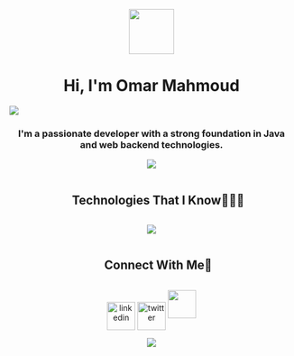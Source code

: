 <p align="center">
  <img style="width:5rem; height:auto" src="https://cdn.dribbble.com/users/1787323/screenshots/10091971/media/d43c019bfeff34be8816481e843ea8c1.png"/>
</p>

<h1 align="center">Hi, I'm Omar Mahmoud </h1>
<img src="https://user-images.githubusercontent.com/73097560/115834477-dbab4500-a447-11eb-908a-139a6edaec5c.gif">
<h3 font-size="20" align="center">I'm a passionate developer with a strong foundation in Java and web backend technologies.</h3>


<div align="center">
  <img src="https://media.giphy.com/media/SWoSkN6DxTszqIKEqv/giphy.gif" 
  </div>





<div id="user-content-toc">
  <ul align="center"> 
    <summary><h2 style="display: inline-block">Technologies That I Know👨🏻‍💻</h2></summary>
  </ul>
</div>
<!--tech stack icons-->
<p align="center">
  <a href="https://skillicons.dev">
    <img src="https://skillicons.dev/icons?i=spring,git,css,discord,github,html,java,cpp,mysql,postman,py,idea,selenium,vscode=14" />
  </a>
</p>


<div id="user-content-toc">
  <ul align="center">
    <summary><h2 style="display: inline-block">Connect With Me🤝</h2></summary>
  </ul>
</div>


<!--icons and links-->
<p align="center">
  <a href="https://www.linkedin.com/in/omar1212/" target="blank"><img align="center" src="https://user-images.githubusercontent.com/88904952/234979284-68c11d7f-1acc-4f0c-ac78-044e1037d7b0.png" alt="linkedin" height="50" width="50" /></a>
<a href="https://twitter.com/Kishoo12_98" target="blank"><img align="center" src="https://user-images.githubusercontent.com/88904952/234980676-61bfb021-ecc8-48f7-88e6-34c1b06c4a58.png" alt="twitter" height="50" width="50" /></a> 
       <a style="margin-left: 0px;" target="_blank" href="mailto://ketanchowdhury@protonmail.com">
       <img src="https://seeklogo.com/images/G/gmail-new-2020-logo-32DBE11BB4-seeklogo.com.png" height="50" width="50">
</p>
<img src="https://user-images.githubusercontent.com/73097560/115834477-dbab4500-a447-11eb-908a-139a6edaec5c.gif">
